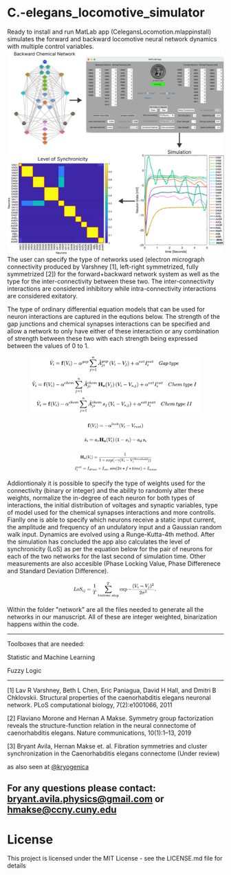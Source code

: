 # C.-elegans_locomotive_simulator
Ready to install and run MatLab app (CelegansLocomotion.mlappinstall) simulates the forward and backward locomotive neural network dynamics with multiple control variables.
![alt text](Example.png?raw=true)
The user can specify the type of networks used (electron micrograph connectivity produced by Varshney [1], left-right symmetrized, fully symmetrized [2]) for the forward+backward network system as well as the type for the inter-connectivity between these two. The inter-connectivity interactions are considered inhibitory while intra-connectivity interactions are considered exitatory.

The type of ordinary differential equation models that can be used for neuron interactions are captured in the equtions below. The strength of the gap junctions and chemical synapses interactions can be specified and allow a network to only have either of these interaction or any combination of strength between these two with each strength being expressed between the values of 0 to 1.
<p align="center">
<img src="eq1.png?raw=true" width="400">
</p>
<p align="center">
<img src="eq2.png?raw=true" width="150">
</p>
<p align="center">
<img src="eq3.png?raw=true" width="200">
</p>
Addiontionaly it is possible to specify the type of weights used for the connectivity (binary or integer) and the ability to randomly alter these weights, normalize the in-degree of each neuron for both types of interactions, the initial distribution of voltages and synaptic variables, type of model used for the chemical synapses interactions and more controlls. Fianlly one is able to specify which neurons receive a static input current, the amplitude and frequency of an undulatory input and a Gaussian random walk input.
Dynamics are evolved using a Runge-Kutta-4th method.
After the simulation has concluded the app also calculates the level of synchronicity (LoS) as per the equation below for the pair of neurons for each of the two networks for the last second of simulation time. Other measurements are also accesible (Phase Locking Value, Phase Differenece and Standard Deviation Difference).

<p align="center">
<img src="LoS.png?raw=true" width="200">
</p>
Within the folder "network" are all the files needed to generate all the networks in our manuscript. All of these are integer weighted, binarization happens within the code.


--------------

Toolboxes that are needed:

Statistic and Machine Learning

Fuzzy Logic

--------------

[1] Lav R Varshney, Beth L Chen, Eric Paniagua, David H Hall, and Dmitri B Chklovskii. Structural properties of the caenorhabditis elegans neuronal network. PLoS computational biology, 7(2):e1001066, 2011

[2] Flaviano Morone and Hernan A Makse. Symmetry group factorization reveals the structure-function relation in the neural connectome of caenorhabditis elegans. Nature communications, 10(1):1–13, 2019

[3] Bryant Avila, Hernan Makse et. al. Fibration symmetries and cluster synchronization in the Caenorhabditis elegans connectome (Under review)

as also seen at [@kryogenica](https://github.com/kryogenica/C.-elegans_locomotive_simulator)

For any questions please contact: bryant.avila.physics@gmail.com or hmakse@ccny.cuny.edu
--------------
# License
This project is licensed under the MIT License - see the LICENSE.md file for details
